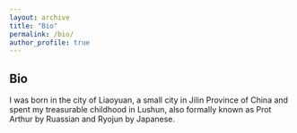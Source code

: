 ```yaml
---
layout: archive
title: "Bio"
permalink: /bio/
author_profile: true
---
```


## Bio
 
I was born in the city of Liaoyuan, a small city in Jilin Province of China and spent my treasurable childhood in Lushun, also formally known as Prot Arthur by Ruassian and Ryojun by Japanese. 



